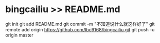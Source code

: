 # bingcailiu >> README.md
git init
git add README.md
git commit -m "不知道说什么就这样好了"
git remote add origin https://github.com/lbc9168/bingcailiu.git
git push -u origin master
